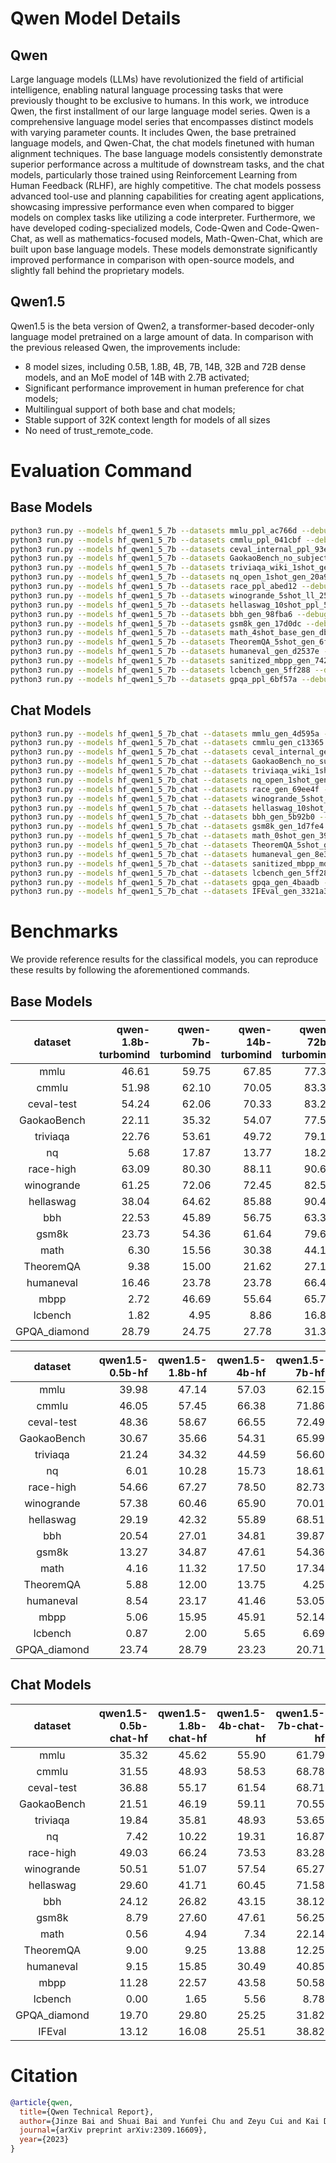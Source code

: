# Qwen Model Details

## Qwen

Large language models (LLMs) have revolutionized the field of artificial intelligence, enabling natural language processing tasks that were previously thought to be exclusive to humans. In this work, we introduce Qwen, the first installment of our large language model series. Qwen is a comprehensive language model series that encompasses distinct models with varying parameter counts. It includes Qwen, the base pretrained language models, and Qwen-Chat, the chat models finetuned with human alignment techniques. The base language models consistently demonstrate superior performance across a multitude of downstream tasks, and the chat models, particularly those trained using Reinforcement Learning from Human Feedback (RLHF), are highly competitive. The chat models possess advanced tool-use and planning capabilities for creating agent applications, showcasing impressive performance even when compared to bigger models on complex tasks like utilizing a code interpreter. Furthermore, we have developed coding-specialized models, Code-Qwen and Code-Qwen-Chat, as well as mathematics-focused models, Math-Qwen-Chat, which are built upon base language models. These models demonstrate significantly improved performance in comparison with open-source models, and slightly fall behind the proprietary models.

## Qwen1.5

Qwen1.5 is the beta version of Qwen2, a transformer-based decoder-only language model pretrained on a large amount of data. In comparison with the previous released Qwen, the improvements include:

- 8 model sizes, including 0.5B, 1.8B, 4B, 7B, 14B, 32B and 72B dense models, and an MoE model of 14B with 2.7B activated;
- Significant performance improvement in human preference for chat models;
- Multilingual support of both base and chat models;
- Stable support of 32K context length for models of all sizes
- No need of trust_remote_code.

# Evaluation Command

## Base Models

```bash
python3 run.py --models hf_qwen1_5_7b --datasets mmlu_ppl_ac766d --debug
python3 run.py --models hf_qwen1_5_7b --datasets cmmlu_ppl_041cbf --debug
python3 run.py --models hf_qwen1_5_7b --datasets ceval_internal_ppl_93e5ce --debug
python3 run.py --models hf_qwen1_5_7b --datasets GaokaoBench_no_subjective_gen_d21e37 --debug
python3 run.py --models hf_qwen1_5_7b --datasets triviaqa_wiki_1shot_gen_20a989 --debug
python3 run.py --models hf_qwen1_5_7b --datasets nq_open_1shot_gen_20a989 --debug
python3 run.py --models hf_qwen1_5_7b --datasets race_ppl_abed12 --debug
python3 run.py --models hf_qwen1_5_7b --datasets winogrande_5shot_ll_252f01 --debug
python3 run.py --models hf_qwen1_5_7b --datasets hellaswag_10shot_ppl_59c85e --debug
python3 run.py --models hf_qwen1_5_7b --datasets bbh_gen_98fba6 --debug
python3 run.py --models hf_qwen1_5_7b --datasets gsm8k_gen_17d0dc --debug
python3 run.py --models hf_qwen1_5_7b --datasets math_4shot_base_gen_db136b --debug
python3 run.py --models hf_qwen1_5_7b --datasets TheoremQA_5shot_gen_6f0af8 --debug
python3 run.py --models hf_qwen1_5_7b --datasets humaneval_gen_d2537e --debug
python3 run.py --models hf_qwen1_5_7b --datasets sanitized_mbpp_gen_742f0c --debug
python3 run.py --models hf_qwen1_5_7b --datasets lcbench_gen_5ff288 --debug
python3 run.py --models hf_qwen1_5_7b --datasets gpqa_ppl_6bf57a --debug
```

## Chat Models

```bash
python3 run.py --models hf_qwen1_5_7b_chat --datasets mmlu_gen_4d595a --debug
python3 run.py --models hf_qwen1_5_7b_chat --datasets cmmlu_gen_c13365 --debug
python3 run.py --models hf_qwen1_5_7b_chat --datasets ceval_internal_gen_2daf24 --debug
python3 run.py --models hf_qwen1_5_7b_chat --datasets GaokaoBench_no_subjective_gen_4c31db --debug
python3 run.py --models hf_qwen1_5_7b_chat --datasets triviaqa_wiki_1shot_gen_eaf81e --debug
python3 run.py --models hf_qwen1_5_7b_chat --datasets nq_open_1shot_gen_01cf41 --debug
python3 run.py --models hf_qwen1_5_7b_chat --datasets race_gen_69ee4f --debug
python3 run.py --models hf_qwen1_5_7b_chat --datasets winogrande_5shot_gen_b36770 --debug
python3 run.py --models hf_qwen1_5_7b_chat --datasets hellaswag_10shot_gen_e42710 --debug
python3 run.py --models hf_qwen1_5_7b_chat --datasets bbh_gen_5b92b0 --debug
python3 run.py --models hf_qwen1_5_7b_chat --datasets gsm8k_gen_1d7fe4 --debug
python3 run.py --models hf_qwen1_5_7b_chat --datasets math_0shot_gen_393424 --debug
python3 run.py --models hf_qwen1_5_7b_chat --datasets TheoremQA_5shot_gen_6f0af8 --debug
python3 run.py --models hf_qwen1_5_7b_chat --datasets humaneval_gen_8e312c --debug
python3 run.py --models hf_qwen1_5_7b_chat --datasets sanitized_mbpp_mdblock_gen_a447ff --debug
python3 run.py --models hf_qwen1_5_7b_chat --datasets lcbench_gen_5ff288 --debug
python3 run.py --models hf_qwen1_5_7b_chat --datasets gpqa_gen_4baadb --debug
python3 run.py --models hf_qwen1_5_7b_chat --datasets IFEval_gen_3321a3 --debug
```

# Benchmarks

We provide reference results for the classifical models, you can reproduce these results by following the aforementioned commands.

## Base Models

|   dataset    |   qwen-1.8b-turbomind |   qwen-7b-turbomind |   qwen-14b-turbomind |   qwen-72b-turbomind |
|:------------:|----------------------:|--------------------:|---------------------:|---------------------:|
|     mmlu     |                 46.61 |               59.75 |                67.85 |                77.36 |
|    cmmlu     |                 51.98 |               62.10 |                70.05 |                83.32 |
|  ceval-test  |                 54.24 |               62.06 |                70.33 |                83.25 |
| GaokaoBench  |                 22.11 |               35.32 |                54.07 |                77.56 |
|   triviaqa   |                 22.76 |               53.61 |                49.72 |                79.13 |
|      nq      |                  5.68 |               17.87 |                13.77 |                18.20 |
|  race-high   |                 63.09 |               80.30 |                88.11 |                90.62 |
|  winogrande  |                 61.25 |               72.06 |                72.45 |                82.56 |
|  hellaswag   |                 38.04 |               64.62 |                85.88 |                90.40 |
|     bbh      |                 22.53 |               45.89 |                56.75 |                63.35 |
|    gsm8k     |                 23.73 |               54.36 |                61.64 |                79.68 |
|     math     |                  6.30 |               15.56 |                30.38 |                44.18 |
|  TheoremQA   |                  9.38 |               15.00 |                21.62 |                27.12 |
|  humaneval   |                 16.46 |               23.78 |                23.78 |                66.46 |
|     mbpp     |                  2.72 |               46.69 |                55.64 |                65.76 |
|   lcbench    |                  1.82 |                4.95 |                 8.86 |                16.86 |
| GPQA_diamond |                 28.79 |               24.75 |                27.78 |                31.31 |

|   dataset    |   qwen1.5-0.5b-hf |   qwen1.5-1.8b-hf |   qwen1.5-4b-hf |   qwen1.5-7b-hf |   qwen1.5-14b-hf |   qwen1.5-32b-hf |   qwen1.5-72b-hf |
|:------------:|------------------:|------------------:|----------------:|----------------:|-----------------:|-----------------:|-----------------:|
|     mmlu     |             39.98 |             47.14 |           57.03 |           62.15 |            69.10 |            73.88 |            77.02 |
|    cmmlu     |             46.05 |             57.45 |           66.38 |           71.86 |            76.95 |            81.58 |            83.00 |
|  ceval-test  |             48.36 |             58.67 |           66.55 |           72.49 |            76.93 |            82.50 |            83.03 |
| GaokaoBench  |             30.67 |             35.66 |           54.31 |           65.99 |            66.60 |            79.01 |            80.26 |
|   triviaqa   |             21.24 |             34.32 |           44.59 |           56.60 |            59.96 |            56.20 |            77.81 |
|      nq      |              6.01 |             10.28 |           15.73 |           18.61 |            16.07 |            21.75 |            20.53 |
|  race-high   |             54.66 |             67.27 |           78.50 |           82.73 |            87.99 |            90.57 |            90.45 |
|  winogrande  |             57.38 |             60.46 |           65.90 |           70.01 |            72.93 |            78.69 |            80.74 |
|  hellaswag   |             29.19 |             42.32 |           55.89 |           68.51 |            83.86 |            87.28 |            90.41 |
|     bbh      |             20.54 |             27.01 |           34.81 |           39.87 |            50.38 |            67.47 |            58.81 |
|    gsm8k     |             13.27 |             34.87 |           47.61 |           54.36 |            63.53 |            72.71 |            79.53 |
|     math     |              4.16 |             11.32 |           17.50 |           17.34 |            36.18 |            45.74 |            41.56 |
|  TheoremQA   |              5.88 |             12.00 |           13.75 |            4.25 |            12.62 |            26.62 |            26.62 |
|  humaneval   |              8.54 |             23.17 |           41.46 |           53.05 |            57.32 |            70.12 |            65.85 |
|     mbpp     |              5.06 |             15.95 |           45.91 |           52.14 |            52.14 |            59.14 |            61.09 |
|   lcbench    |              0.87 |              2.00 |            5.65 |            6.69 |            12.69 |            14.34 |            15.29 |
| GPQA_diamond |             23.74 |             28.79 |           23.23 |           20.71 |            32.32 |            30.81 |            31.82 |

## Chat Models

|   dataset    |   qwen1.5-0.5b-chat-hf |   qwen1.5-1.8b-chat-hf |   qwen1.5-4b-chat-hf |   qwen1.5-7b-chat-hf |   qwen1.5-14b-chat-hf |   qwen1.5-32b-chat-hf |   qwen1.5-72b-chat-hf |   qwen1.5-110b-chat-hf |
|:------------:|-----------------------:|-----------------------:|---------------------:|---------------------:|----------------------:|----------------------:|----------------------:|-----------------------:|
|     mmlu     |                  35.32 |                  45.62 |                55.90 |                61.79 |                 67.96 |                 75.36 |                 77.24 |                  77.95 |
|    cmmlu     |                  31.55 |                  48.93 |                58.53 |                68.78 |                 75.07 |                 80.39 |                 82.48 |                  86.46 |
|  ceval-test  |                  36.88 |                  55.17 |                61.54 |                68.71 |                 74.80 |                 80.47 |                 81.53 |                  87.33 |
| GaokaoBench  |                  21.51 |                  46.19 |                59.11 |                70.55 |                 80.39 |                 86.15 |                 88.58 |                  89.59 |
|   triviaqa   |                  19.84 |                  35.81 |                48.93 |                53.65 |                 62.58 |                 74.72 |                 83.25 |                  86.20 |
|      nq      |                   7.42 |                  10.22 |                19.31 |                16.87 |                 20.53 |                 25.26 |                 35.21 |                  36.98 |
|  race-high   |                  49.03 |                  66.24 |                73.53 |                83.28 |                 87.51 |                 91.22 |                 91.11 |                  92.31 |
|  winogrande  |                  50.51 |                  51.07 |                57.54 |                65.27 |                 70.09 |                 77.90 |                 80.82 |                  82.32 |
|  hellaswag   |                  29.60 |                  41.71 |                60.45 |                71.58 |                 79.70 |                 88.56 |                 89.37 |                  91.11 |
|     bbh      |                  24.12 |                  26.82 |                43.15 |                38.12 |                 55.38 |                 69.28 |                 72.97 |                  71.04 |
|    gsm8k     |                   8.79 |                  27.60 |                47.61 |                56.25 |                 64.90 |                 79.91 |                 77.03 |                  79.53 |
|     math     |                   0.56 |                   4.94 |                 7.34 |                22.14 |                 32.22 |                 41.80 |                 45.22 |                  54.38 |
|  TheoremQA   |                   9.00 |                   9.25 |                13.88 |                12.25 |                 13.63 |                 19.25 |                 22.75 |                  17.50 |
|  humaneval   |                   9.15 |                  15.85 |                30.49 |                40.85 |                 50.00 |                 57.93 |                 60.37 |                  65.24 |
|     mbpp     |                  11.28 |                  22.57 |                43.58 |                50.58 |                 56.03 |                 65.37 |                 66.93 |                  68.48 |
|   lcbench    |                   0.00 |                   1.65 |                 5.56 |                 8.78 |                 14.42 |                 10.78 |                 18.77 |                  34.58 |
| GPQA_diamond |                  19.70 |                  29.80 |                25.25 |                31.82 |                 30.30 |                 31.31 |                 32.83 |                  35.86 |
|    IFEval    |                  13.12 |                  16.08 |                25.51 |                38.82 |                 42.51 |                 49.54 |                 51.02 |                  55.08 |

# Citation

```BibTeX
@article{qwen,
  title={Qwen Technical Report},
  author={Jinze Bai and Shuai Bai and Yunfei Chu and Zeyu Cui and Kai Dang and Xiaodong Deng and Yang Fan and Wenbin Ge and Yu Han and Fei Huang and Binyuan Hui and Luo Ji and Mei Li and Junyang Lin and Runji Lin and Dayiheng Liu and Gao Liu and Chengqiang Lu and Keming Lu and Jianxin Ma and Rui Men and Xingzhang Ren and Xuancheng Ren and Chuanqi Tan and Sinan Tan and Jianhong Tu and Peng Wang and Shijie Wang and Wei Wang and Shengguang Wu and Benfeng Xu and Jin Xu and An Yang and Hao Yang and Jian Yang and Shusheng Yang and Yang Yao and Bowen Yu and Hongyi Yuan and Zheng Yuan and Jianwei Zhang and Xingxuan Zhang and Yichang Zhang and Zhenru Zhang and Chang Zhou and Jingren Zhou and Xiaohuan Zhou and Tianhang Zhu},
  journal={arXiv preprint arXiv:2309.16609},
  year={2023}
}
```
